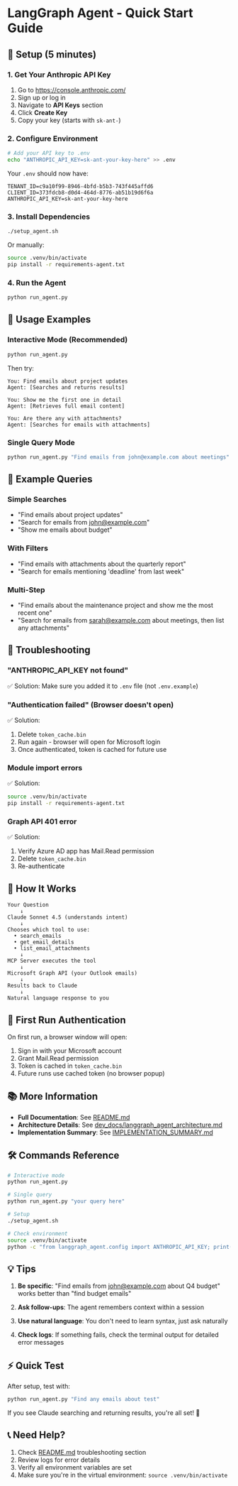 # LangGraph Agent - Quick Start Guide

## 🚀 Setup (5 minutes)

### 1. Get Your Anthropic API Key
1. Go to https://console.anthropic.com/
2. Sign up or log in
3. Navigate to **API Keys** section
4. Click **Create Key**
5. Copy your key (starts with `sk-ant-`)

### 2. Configure Environment
```bash
# Add your API key to .env
echo "ANTHROPIC_API_KEY=sk-ant-your-key-here" >> .env
```

Your `.env` should now have:
```env
TENANT_ID=c9a10f99-8946-4bfd-b5b3-743f445affd6
CLIENT_ID=373fdcb8-d0d4-464d-8776-ab51b19d6f6a
ANTHROPIC_API_KEY=sk-ant-your-key-here
```

### 3. Install Dependencies
```bash
./setup_agent.sh
```

Or manually:
```bash
source .venv/bin/activate
pip install -r requirements-agent.txt
```

### 4. Run the Agent
```bash
python run_agent.py
```

## 💬 Usage Examples

### Interactive Mode (Recommended)
```bash
python run_agent.py
```

Then try:
```
You: Find emails about project updates
Agent: [Searches and returns results]

You: Show me the first one in detail
Agent: [Retrieves full email content]

You: Are there any with attachments?
Agent: [Searches for emails with attachments]
```

### Single Query Mode
```bash
python run_agent.py "Find emails from john@example.com about meetings"
```

## 📝 Example Queries

### Simple Searches
- "Find emails about project updates"
- "Search for emails from john@example.com"
- "Show me emails about budget"

### With Filters
- "Find emails with attachments about the quarterly report"
- "Search for emails mentioning 'deadline' from last week"

### Multi-Step
- "Find emails about the maintenance project and show me the most recent one"
- "Search for emails from sarah@example.com about meetings, then list any attachments"

## 🔧 Troubleshooting

### "ANTHROPIC_API_KEY not found"
✅ Solution: Make sure you added it to `.env` file (not `.env.example`)

### "Authentication failed" (Browser doesn't open)
✅ Solution:
1. Delete `token_cache.bin`
2. Run again - browser will open for Microsoft login
3. Once authenticated, token is cached for future use

### Module import errors
✅ Solution:
```bash
source .venv/bin/activate
pip install -r requirements-agent.txt
```

### Graph API 401 error
✅ Solution:
1. Verify Azure AD app has Mail.Read permission
2. Delete `token_cache.bin`
3. Re-authenticate

## 🎯 How It Works

```
Your Question
    ↓
Claude Sonnet 4.5 (understands intent)
    ↓
Chooses which tool to use:
  • search_emails
  • get_email_details
  • list_email_attachments
    ↓
MCP Server executes the tool
    ↓
Microsoft Graph API (your Outlook emails)
    ↓
Results back to Claude
    ↓
Natural language response to you
```

## 🔐 First Run Authentication

On first run, a browser window will open:
1. Sign in with your Microsoft account
2. Grant Mail.Read permission
3. Token is cached in `token_cache.bin`
4. Future runs use cached token (no browser popup)

## 📚 More Information

- **Full Documentation**: See [README.md](README.md)
- **Architecture Details**: See [dev_docs/langgraph_agent_architecture.md](dev_docs/langgraph_agent_architecture.md)
- **Implementation Summary**: See [IMPLEMENTATION_SUMMARY.md](IMPLEMENTATION_SUMMARY.md)

## 🛠️ Commands Reference

```bash
# Interactive mode
python run_agent.py

# Single query
python run_agent.py "your query here"

# Setup
./setup_agent.sh

# Check environment
source .venv/bin/activate
python -c "from langgraph_agent.config import ANTHROPIC_API_KEY; print('✅ API key configured')"
```

## 💡 Tips

1. **Be specific**: "Find emails from john@example.com about Q4 budget" works better than "find budget emails"

2. **Ask follow-ups**: The agent remembers context within a session

3. **Use natural language**: You don't need to learn syntax, just ask naturally

4. **Check logs**: If something fails, check the terminal output for detailed error messages

## ⚡ Quick Test

After setup, test with:
```bash
python run_agent.py "Find any emails about test"
```

If you see Claude searching and returning results, you're all set! 🎉

## 📞 Need Help?

1. Check [README.md](README.md) troubleshooting section
2. Review logs for error details
3. Verify all environment variables are set
4. Make sure you're in the virtual environment: `source .venv/bin/activate`
